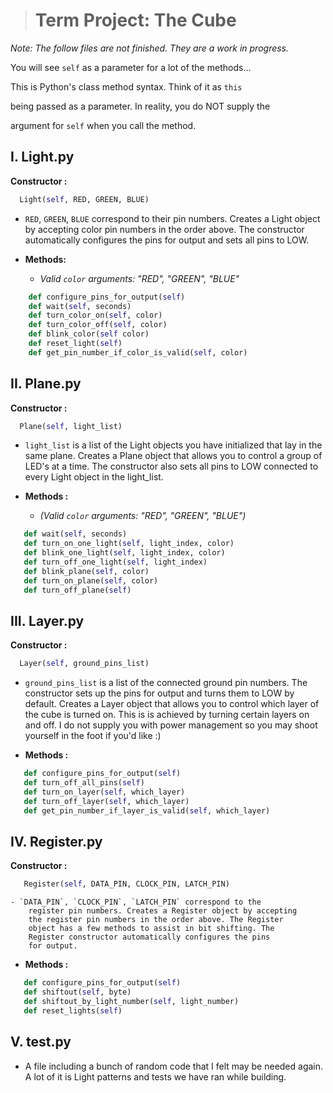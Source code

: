 ﻿


># Term Project: The Cube
*Note: The follow files are not finished. They are a work
      in progress.*

You will see `self` as a parameter for a lot of the methods...

This is Python's class method syntax. Think of it as `this`

being passed as a parameter. In reality, you do NOT supply the

argument for `self` when you call the method.

## I. Light.py
**Constructor :**
```python
  Light(self, RED, GREEN, BLUE)
```

 - `RED`, `GREEN`, `BLUE` correspond to their pin numbers.
      Creates a Light object by accepting color pin
      numbers in the order above. The constructor
      automatically configures the pins for output
      and sets all pins to LOW.

- **Methods:**
	- *Valid `color` arguments: "RED", "GREEN", "BLUE"*

```python
    def configure_pins_for_output(self)
    def wait(self, seconds)
    def turn_color_on(self, color)
    def turn_color_off(self, color)
    def blink_color(self color)
    def reset_light(self)
    def get_pin_number_if_color_is_valid(self, color)
```

## II. Plane.py
**Constructor :**
```python
  Plane(self, light_list)  
```

- `light_list` is a list of the Light objects you
      have initialized that lay in the same plane.
      Creates a Plane object that allows you to
      control a group of LED's at a time. The constructor
      also sets all pins to LOW connected to every Light
      object in the light_list.

 - **Methods :**
    - *(Valid `color` arguments: "RED", "GREEN", "BLUE")*

 ```python
    def wait(self, seconds)
    def turn_on_one_light(self, light_index, color)
    def blink_one_light(self, light_index, color)
    def turn_off_one_light(self, light_index)
    def blink_plane(self, color)
    def turn_on_plane(self, color)
    def turn_off_plane(self)
```

## III. Layer.py
 **Constructor :**
```python
  Layer(self, ground_pins_list)  
```

  - `ground_pins_list` is a list of the connected ground
      pin numbers. The constructor sets up the pins for output
      and turns them to LOW by default. Creates a Layer object
      that allows you to control which layer of the cube is turned
      on. This is is achieved by turning certain layers on and
      off. I do not supply you with power management so you
      may shoot yourself in the foot if you'd like :)

 - **Methods :**

```python
   def configure_pins_for_output(self)
   def turn_off_all_pins(self)
   def turn_on_layer(self, which_layer)
   def turn_off_layer(self, which_layer)
   def get_pin_number_if_layer_is_valid(self, which_layer)
```

## IV. Register.py
  **Constructor :**
```python
   Register(self, DATA_PIN, CLOCK_PIN, LATCH_PIN)
```

	- `DATA_PIN`, `CLOCK_PIN`, `LATCH_PIN` correspond to the
	   	register pin numbers. Creates a Register object by accepting
	   	the register pin numbers in the order above. The Register
	   	object has a few methods to assist in bit shifting. The 
	   	Register constructor automatically configures the pins 
	   	for output. 
	   
- **Methods :**

```python
   def configure_pins_for_output(self)
   def shiftout(self, byte)
   def shiftout_by_light_number(self, light_number)
   def reset_lights(self)
```

## V. test.py
  * A file including a bunch of random code that I felt
    may be needed again. A lot of it is Light patterns and
    tests we have ran while building.
